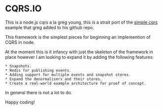 # CQRS.IO

This is a node.js cqrs a la greg young, this is a strait port of the [simple cqrs](https://github.com/gregoryyoung/m-r) example that greg added to his github repo.

This framework is the simplest pieces for beginning an implemention of CQRS in node.

At the moment this is it infancy with just the skeleton of the framework in place however I am looking to expand it by adding the following features:

    * Snapshots.
    * Redis for publishing events.
    * Adding support for multiple events and snapshot stores.
    * Expand the denormalisers and their stores.
    * Create a real-world example architecture for proof of concept.
    
In general there is not a lot to do.

Happy coding!
